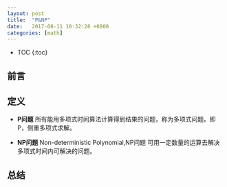 ```yaml
---
layout: post
title:  "P&NP"
date:   2017-08-11 10:32:28 +0800
categories: [math]
---
```


* TOC
{:toc}

## 前言

## 定义
- **P问题**
所有能用多项式时间算法计算得到结果的问题，称为多项式问题。即P，侧重多项式求解。

- **NP问题**
Non-deterministic Polynomial,NP问题
可用一定数量的运算去解决多项式时间内可解决的问题。

## 总结
